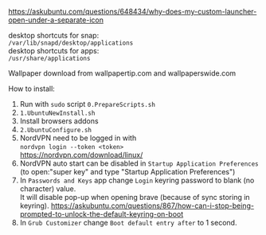 https://askubuntu.com/questions/648434/why-does-my-custom-launcher-open-under-a-separate-icon

desktop shortcuts for snap:  
```/var/lib/snapd/desktop/applications```  
desktop shortcuts for apps:  
```/usr/share/applications```


Wallpaper download from wallpapertip.com and wallpaperswide.com


How to install:
1. Run with `sudo` script `0.PrepareScripts.sh`
2. `1.UbuntuNewInstall.sh`
3. Install browsers addons
4. `2.UbuntuConfigure.sh`
5. NordVPN need to be logged in with  
   ```nordvpn login --token <token>```  
   https://nordvpn.com/download/linux/
6. NordVPN auto start can be disabled in `Startup Application Preferences`  
   (to open:"super key" and type "Startup Application Preferences")
7. In `Passwords and Keys` app change `Login` keyring password to blank (no character) value.  
   It will disable pop-up when opening brave (because of sync storing in keyring).
   https://askubuntu.com/questions/867/how-can-i-stop-being-prompted-to-unlock-the-default-keyring-on-boot
8. In `Grub Customizer` change `Boot default entry after` to 1 second.
